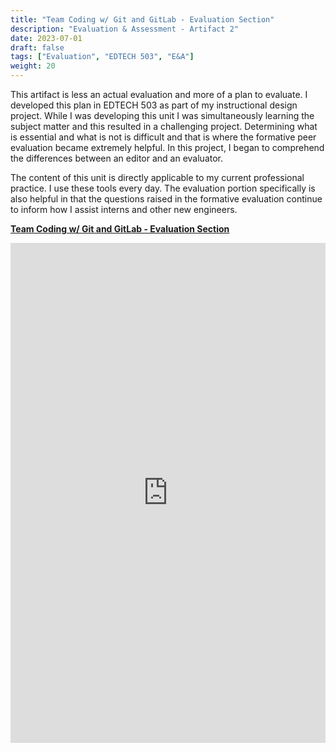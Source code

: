 ```yaml
---
title: "Team Coding w/ Git and GitLab - Evaluation Section"
description: "Evaluation & Assessment - Artifact 2"
date: 2023-07-01
draft: false
tags: ["Evaluation", "EDTECH 503", "E&A"]
weight: 20
---
```


This artifact is less an actual evaluation and more of a plan to evaluate.  I developed this plan in EDTECH 503 as part of my instructional design project.  While I was developing this unit I was simultaneously learning the subject matter and this resulted in a challenging project.  Determining what is essential and what is not is difficult and that is where the formative peer evaluation became extremely helpful.  In this project, I began to comprehend the differences between an editor and an evaluator.

The content of this unit is directly applicable to my current professional practice.  I use these tools every day.  The evaluation portion specifically is also helpful in that the questions raised in the formative evaluation continue to inform how I assist interns and other new engineers.

**[Team Coding w/ Git and GitLab - Evaluation Section](https://docs.google.com/document/d/1geEyJJ6x1ZzrlwheV1-ERhZkKGMe6vqO1KN8dtemzK0/preview#bookmark=id.suwfyoljho7h)**

<p><iframe src="https://docs.google.com/document/d/1geEyJJ6x1ZzrlwheV1-ERhZkKGMe6vqO1KN8dtemzK0/preview#bookmark=id.suwfyoljho7h" frameborder="0" width="100%" height="800" allowfullscreen="true" mozallowfullscreen="true" webkitallowfullscreen="true"></iframe></p>